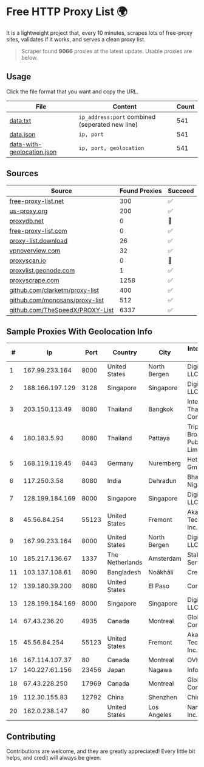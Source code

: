 
# Free HTTP Proxy List 🌍

It is a lightweight project that, every 10 minutes, scrapes lots of free-proxy sites, validates if it works, and serves a clean proxy list.


> Scraper found **9066** proxies at the latest update. Usable proxies are below.

## Usage

Click the file format that you want and copy the URL.


|File|Content|Count|
|----|-------|-----|
|[data.txt](https://raw.githubusercontent.com/themiralay/Proxy-List-World/master/data.txt)|`ip_address:port` combined (seperated new line)|541|
|[data.json](https://raw.githubusercontent.com/themiralay/Proxy-List-World/master/data.json)|`ip, port`|541|
|[data-with-geolocation.json](https://raw.githubusercontent.com/themiralay/Proxy-List-World/master/data-with-geolocation.json)|`ip, port, geolocation`|541|

## Sources

|Source|Found Proxies|Succeed|
|------|-------------|-------|
|[free-proxy-list.net](https://free-proxy-list.net)|300|✅|
|[us-proxy.org](https://www.us-proxy.org)|200|✅|
|[proxydb.net](http://proxydb.net)|0|🚫|
|[free-proxy-list.com](https://free-proxy-list.com/?page=&port=&type%5B%5D=http&type%5B%5D=https&up_time=0&search=Search)|0|✅|
|[proxy-list.download](https://www.proxy-list.download/HTTP)|26|✅|
|[vpnoverview.com](https://vpnoverview.com/privacy/anonymous-browsing/free-proxy-servers)|32|✅|
|[proxyscan.io](https://www.proxyscan.io)|0|🚫|
|[proxylist.geonode.com](https://proxylist.geonode.com/api/proxy-list?limit=300&page=1&sort_by=lastChecked&sort_type=desc&protocols=http,https)|1|✅|
|[proxyscrape.com](https://api.proxyscrape.com/v2/?request=displayproxies&protocol=http&timeout=10000&country=all&ssl=all&anonymity=all)|1258|✅|
|[github.com/clarketm/proxy-list](https://raw.githubusercontent.com/clarketm/proxy-list/master/proxy-list-raw.txt)|400|✅|
|[github.com/monosans/proxy-list](https://raw.githubusercontent.com/monosans/proxy-list/main/proxies/http.txt)|512|✅|
|[github.com/TheSpeedX/PROXY-List](https://raw.githubusercontent.com/TheSpeedX/PROXY-List/master/http.txt)|6337|✅|


## Sample Proxies With Geolocation Info

|#|Ip|Port|Country|City|Internet Service Provider|
|-|--|----|-------|----|-------------------------|
|1|167.99.233.164|8000|United States|North Bergen|DigitalOcean, LLC|
|2|188.166.197.129|3128|Singapore|Singapore|DigitalOcean, LLC|
|3|203.150.113.49|8080|Thailand|Bangkok|Internet Thailand Company Ltd.|
|4|180.183.5.93|8080|Thailand|Pattaya|Triple T Broadband Public Company Limited|
|5|168.119.119.45|8443|Germany|Nuremberg|Hetzner Online GmbH|
|6|117.250.3.58|8080|India|Dehradun|Bharat Sanchar Nigam Ltd|
|7|128.199.184.169|8000|Singapore|Singapore|DigitalOcean, LLC|
|8|45.56.84.254|55123|United States|Fremont|Akamai Technologies, Inc.|
|9|167.99.233.164|8000|United States|North Bergen|DigitalOcean, LLC|
|10|185.217.136.67|1337|The Netherlands|Amsterdam|Stallion Network Services Limited|
|11|103.137.108.61|8090|Bangladesh|Noākhāli|Creation Online|
|12|139.180.39.200|8080|United States|El Paso|Conterra|
|13|128.199.184.169|8000|Singapore|Singapore|DigitalOcean, LLC|
|14|67.43.236.20|4935|Canada|Montreal|GloboTech Communications|
|15|45.56.84.254|55123|United States|Fremont|Akamai Technologies, Inc.|
|16|167.114.107.37|80|Canada|Montreal|OVH SAS|
|17|140.227.61.156|23456|Japan|Nagawa|InfoSphere|
|18|67.43.228.250|17969|Canada|Montreal|GloboTech Communications|
|19|112.30.155.83|12792|China|Shenzhen|China Mobile|
|20|162.0.238.147|80|United States|Los Angeles|Namecheap, Inc.|



## Contributing

Contributions are welcome, and they are greatly appreciated! Every
little bit helps, and credit will always be given.


